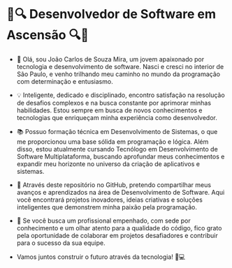 <h1>🚀🔍 Desenvolvedor de Software em Ascensão 🔍🚀</h1>

- 👋 Olá, sou João Carlos de Souza Mira, um jovem apaixonado por tecnologia e desenvolvimento de software. Nasci e cresci no interior de São Paulo, e venho trilhando meu caminho no mundo da programação com determinação e entusiasmo.

- 💡 Inteligente, dedicado e disciplinado, encontro satisfação na resolução de desafios complexos e na busca constante por aprimorar minhas habilidades. Estou sempre em busca de novos conhecimentos e tecnologias que enriqueçam minha experiência como desenvolvedor.

- 📚 Possuo formação técnica em Desenvolvimento de Sistemas, o que me proporcionou uma base sólida em programação e lógica. Além disso, estou atualmente cursando Tecnólogo em Desenvolvimento de Software Multiplataforma, buscando aprofundar meus conhecimentos e expandir meu horizonte no universo da criação de aplicativos e sistemas.

- 🚀 Através deste repositório no GitHub, pretendo compartilhar meus avanços e aprendizados na área de Desenvolvimento de Software. Aqui você encontrará projetos inovadores, ideias criativas e soluções inteligentes que demonstrem minha paixão pela programação.

- 🤝 Se você busca um profissional empenhado, com sede por conhecimento e um olhar atento para a qualidade do código, fico grato pela oportunidade de colaborar em projetos desafiadores e contribuir para o sucesso da sua equipe.

- Vamos juntos construir o futuro através da tecnologia! 🚀💻
